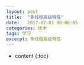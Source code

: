 ```yaml
---
layout: post
title:  "多线程高级特性"
date:   2017-07-01 00:06:05
categories: 技术
tags: 学习
excerpt: 多线程高级特性
---
```



* content
{:toc}
